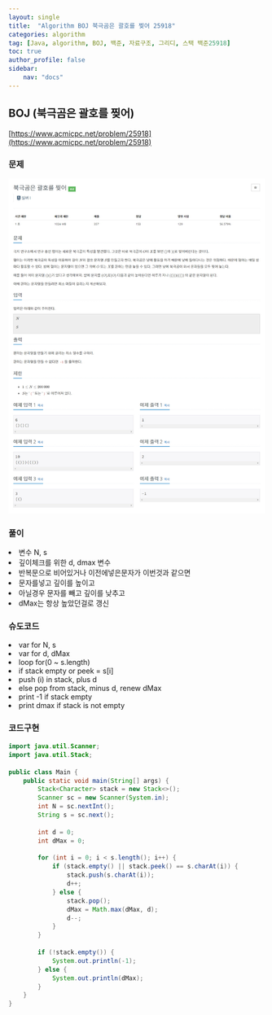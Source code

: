 ```yaml
---
layout: single
title:  "Algorithm BOJ 북극곰은 괄호를 찢어 25918"
categories: algorithm
tag: [Java, algorithm, BOJ, 백준, 자료구조, 그리디, 스택 백준25918]
toc: true
author_profile: false
sidebar:
    nav: "docs"
---
```

## BOJ (북극곰은 괄호를 찢어)
[https://www.acmicpc.net/problem/25918](https://www.acmicpc.net/problem/25918)

### 문제
![북극곰은 괄호를 찢어](/assets/img/BOJ25918.jpg)

### 풀이
<li>변수 N, s</li>
<li>깊이체크를 위한 d, dmax 변수</li>
<li>반복문으로 비어있거나 이전에넣은문자가 이번것과 같으면</li>
<li>문자를넣고 깊이를 높이고</li>
<li>아닐경우 문자를 빼고 깊이를 낮추고</li>
<li>dMax는 항상 높았던걸로 갱신</li>

### 슈도코드
<li>var for N, s</li>
<li>var for d, dMax</li>
<li>loop for(0 ~ s.length) </li>
<li>if stack empty or peek = s[i]</li>
<li>push (i) in stack, plus d</li>
<li>else pop from stack, minus d, renew dMax</li>
<li>print -1 if stack empty</li>
<li>print dmax if stack is not empty</li>

### 코드구현
```java
import java.util.Scanner;
import java.util.Stack;

public class Main {
    public static void main(String[] args) {
        Stack<Character> stack = new Stack<>();
        Scanner sc = new Scanner(System.in);
        int N = sc.nextInt();
        String s = sc.next();

        int d = 0;
        int dMax = 0;

        for (int i = 0; i < s.length(); i++) {
            if (stack.empty() || stack.peek() == s.charAt(i)) {
                stack.push(s.charAt(i));
                d++;
            } else {
                stack.pop();
                dMax = Math.max(dMax, d);
                d--;
            }
        }

        if (!stack.empty()) {
            System.out.println(-1);
        } else {
            System.out.println(dMax);
        }
    }
}
```
